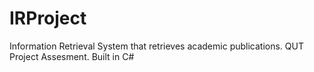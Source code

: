 # IRProject
Information Retrieval System that retrieves academic publications. QUT Project Assesment. Built in C#
